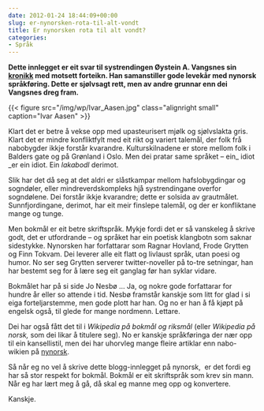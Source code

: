 ```yaml
---
date: 2012-01-24 18:44:09+00:00
slug: er-nynorsken-rota-til-alt-vondt
title: Er nynorsken rota til alt vondt?
categories:
- Språk
---
```


**Dette innlegget er eit svar til systrendingen Øystein A. Vangsnes sin [kronikk](http://www.forskning.no/blog/vangsnes/303273) med motsett forteikn. Han samanstiller gode levekår med nynorsk språkføring. Dette er sjølvsagt rett, men av andre grunnar enn dei Vangsnes dreg fram.**

{{< figure src="/img/wp/Ivar_Aasen.jpg" class="alignright small" caption="Ivar Aasen" >}}

<!--more-->

Klart det er betre å vekse opp med upasteurisert mjølk og sjølvslakta gris. Klart det er mindre konfliktfylt med eit rikt og variert talemål, der folk frå nabobygder ikkje forstår kvarandre. Kulturskilnadene er store mellom folk i Balders gate og på Grønland i Oslo. Men dei pratar same språket – ein_ idiot _er ein idiot. Ein _lakabodl_ derimot.

Slik har det då seg at det aldri er slåstkampar mellom hafslobygdingar og sogndøler, eller mindreverdskompleks hjå systrendingane overfor sogndølene. Dei forstår ikkje kvarandre; dette er solsida av grautmålet. Sunnfjordingane, derimot, har eit meir finslepe talemål, og der er konfliktane mange og tunge.

Men bokmål er eit betre skriftspråk. Mykje fordi det er så vanskeleg å skrive godt, det er utfordrande – og språket har ein poetisk klangbotn som saknar sidestykke. Nynorsken har forfattarar som Ragnar Hovland, Frode Grytten og Finn Tokvam. Dei leverer alle eit flatt og livlaust språk, utan poesi og humor. No ser seg Grytten serverer twitter-noveller på to-tre setningar, han har bestemt seg for å lære seg eit ganglag før han syklar vidare.

Bokmålet har på si side Jo Nesbø … Ja, og nokre gode forfattarar for hundre år eller so attende i tid. Nesbø framstår kanskje som litt for glad i si eiga forteljarstemme, men gode plott har han. Og no er han å få kjøpt på engelsk også, til glede for mange nordmenn. Lettare.

Dei har også fått det til i _Wikipedia på bokmål og riksmål_ (eller _Wikipedia på norsk,_ som dei likar å titulere seg). No er kanskje språkføringa der nær opp til ein kansellistil, men dei har uhorvleg mange fleire artiklar enn nabo-wikien på [nynorsk](http://nn.wikipedia.org/wiki/Hovudside).

Så når eg no vel å skrive dette blogg-innlegget på nynorsk,  er det fordi eg har så stor respekt for bokmål. Bokmål er eit skriftspråk som krev sin mann. Når eg har lært meg å gå, då skal eg manne meg opp og konvertere.

Kanskje.
